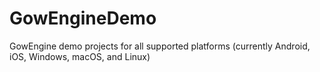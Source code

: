 # GowEngineDemo
GowEngine demo projects for all supported platforms (currently Android, iOS, Windows, macOS, and Linux)
